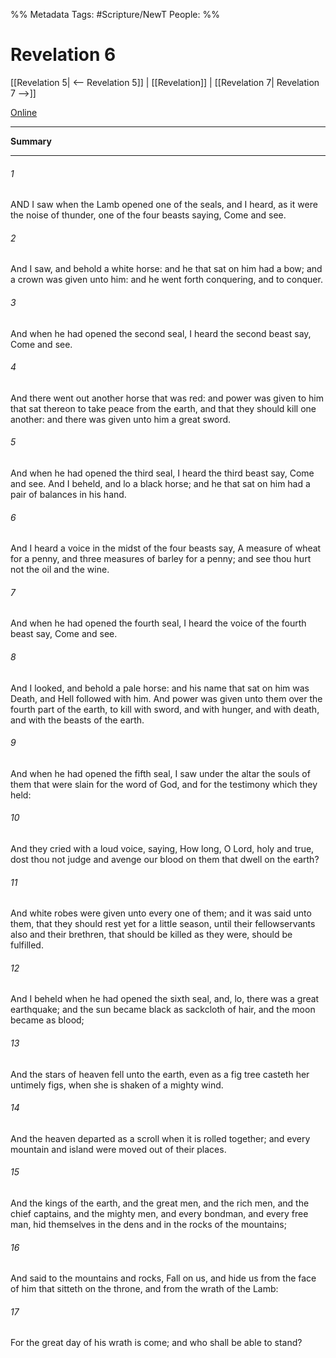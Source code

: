 %% Metadata
Tags: #Scripture/NewT
People: 
%%
# Revelation 6
[[Revelation 5| <-- Revelation 5]] | [[Revelation]] | [[Revelation 7| Revelation 7 -->]]

[Online](https://churchofjesuschrist.org/study/scriptures/nt/rev/6?lang=eng)

---
__Summary__



---
###### 1
AND I saw when the Lamb opened one of the seals, and I heard, as it were the noise of thunder, one of the four beasts saying, Come and see.
###### 2
And I saw, and behold a white horse: and he that sat on him had a bow; and a crown was given unto him: and he went forth conquering, and to conquer.
###### 3
And when he had opened the second seal, I heard the second beast say, Come and see.
###### 4
And there went out another horse that was red: and power was given to him that sat thereon to take peace from the earth, and that they should kill one another: and there was given unto him a great sword.
###### 5
And when he had opened the third seal, I heard the third beast say, Come and see. And I beheld, and lo a black horse; and he that sat on him had a pair of balances in his hand.
###### 6
And I heard a voice in the midst of the four beasts say, A measure of wheat for a penny, and three measures of barley for a penny; and see thou hurt not the oil and the wine.
###### 7
And when he had opened the fourth seal, I heard the voice of the fourth beast say, Come and see.
###### 8
And I looked, and behold a pale horse: and his name that sat on him was Death, and Hell followed with him. And power was given unto them over the fourth part of the earth, to kill with sword, and with hunger, and with death, and with the beasts of the earth.
###### 9
And when he had opened the fifth seal, I saw under the altar the souls of them that were slain for the word of God, and for the testimony which they held:
###### 10
And they cried with a loud voice, saying, How long, O Lord, holy and true, dost thou not judge and avenge our blood on them that dwell on the earth?
###### 11
And white robes were given unto every one of them; and it was said unto them, that they should rest yet for a little season, until their fellowservants also and their brethren, that should be killed as they were, should be fulfilled.
###### 12
And I beheld when he had opened the sixth seal, and, lo, there was a great earthquake; and the sun became black as sackcloth of hair, and the moon became as blood;
###### 13
And the stars of heaven fell unto the earth, even as a fig tree casteth her untimely figs, when she is shaken of a mighty wind.
###### 14
And the heaven departed as a scroll when it is rolled together; and every mountain and island were moved out of their places.
###### 15
And the kings of the earth, and the great men, and the rich men, and the chief captains, and the mighty men, and every bondman, and every free man, hid themselves in the dens and in the rocks of the mountains;
###### 16
And said to the mountains and rocks, Fall on us, and hide us from the face of him that sitteth on the throne, and from the wrath of the Lamb:
###### 17
For the great day of his wrath is come; and who shall be able to stand?



